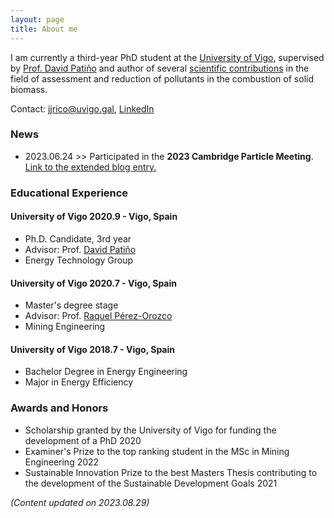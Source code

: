 ```yaml
---
layout: page
title: About me 
---
```


I am currently a third-year PhD student at the [University of Vigo](http://uvigo.gal), supervised by [Prof. David Patiño]( https://bidi.uvigo.es/en/researcher/david-patino-vilas) and author of several [scientific contributions](https://scholar.google.com/citations?user=eB0Gb3EAAAAJ&hl=es) in the field of assessment and reduction of pollutants in the combustion of solid biomass. 

Contact: [jjrico@uvigo.gal](mailto:jjrico@uvigo.gal?subject=[Web]%20Contact), [LinkedIn](https://www.linkedin.com/in/jesusricofuentes/)

### News
- 2023.06.24 >> Participated in the __2023 Cambridge Particle Meeting__. [Link to the extended blog entry.](https://jjrico.net/2023/06/Cambustion/)


### Educational Experience
#### __University of Vigo__ 2020.9 - Vigo, Spain
- Ph.D. Candidate, 3rd year
- Advisor: Prof. [David Patiño](https://www.scopus.com/authid/detail.uri?authorId=23091574100)
- Energy Technology Group

#### __University of Vigo__ 2020.7 - Vigo, Spain
- Master's degree stage                                                    
- Advisor: Prof. [Raquel Pérez-Orozco](https://www.scopus.com/authid/detail.uri?authorId=57196054251)
- Mining Engineering

#### __University of Vigo__ 2018.7 - Vigo, Spain
- Bachelor Degree in Energy Engineering
- Major in Energy Efficiency


### Awards and Honors
- Scholarship granted by the University of Vigo for funding the development of a PhD 2020
- Examiner's Prize to the top ranking student in the MSc in Mining Engineering 2022
- Sustainable Innovation Prize to the best Masters Thesis contributing to the development of the Sustainable Development Goals 2021


_(Content updated on 2023.08.29)_


